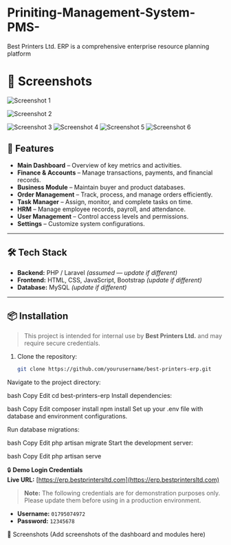 # Priniting-Management-System-PMS-

Best Printers Ltd. ERP is a comprehensive enterprise resource planning platform


# 📸 Screenshots
![Screenshot 1](https://github.com/arafatnahid/Game-Based-Learning-App/blob/main/assets/images/Screenshot_1318.png)

![Screenshot 2](https://github.com/arafatnahid/Game-Based-Learning-App/blob/main/assets/images/Screenshot_1317.png)

![Screenshot 3](https://github.com/arafatnahid/Game-Based-Learning-App/blob/main/assets/images/Screenshot_1315.png)
![Screenshot 4](https://github.com/arafatnahid/Game-Based-Learning-App/blob/main/assets/images/Screenshot_1316.png)
![Screenshot 5](https://github.com/arafatnahid/Game-Based-Learning-App/blob/main/assets/images/Screenshot_1319.png)
![Screenshot 6](https://github.com/arafatnahid/Game-Based-Learning-App/blob/main/assets/images/Screenshot_1320.png)


## 🚀 Features

- **Main Dashboard** – Overview of key metrics and activities.
- **Finance & Accounts** – Manage transactions, payments, and financial records.
- **Business Module** – Maintain buyer and product databases.
- **Order Management** – Track, process, and manage orders efficiently.
- **Task Manager** – Assign, monitor, and complete tasks on time.
- **HRM** – Manage employee records, payroll, and attendance.
- **User Management** – Control access levels and permissions.
- **Settings** – Customize system configurations.

---

## 🛠️ Tech Stack
- **Backend:** PHP / Laravel *(assumed — update if different)*
- **Frontend:** HTML, CSS, JavaScript, Bootstrap *(update if different)*
- **Database:** MySQL *(update if different)*

---

## 📦 Installation

> This project is intended for internal use by **Best Printers Ltd.** and may require secure credentials.

1. Clone the repository:
   ```bash
   git clone https://github.com/yourusername/best-printers-erp.git
Navigate to the project directory:

bash
Copy
Edit
cd best-printers-erp
Install dependencies:

bash
Copy
Edit
composer install
npm install
Set up your .env file with database and environment configurations.

Run database migrations:

bash
Copy
Edit
php artisan migrate
Start the development server:

bash
Copy
Edit
php artisan serve

🔒 **Demo Login Credentials**  
**Live URL:** [https://erp.bestprintersltd.com](https://erp.bestprintersltd.com)  

> **Note:** The following credentials are for demonstration purposes only. Please update them before using in a production environment.  

- **Username:** `01795074972`  
- **Password:** `12345678`


📸 Screenshots
(Add screenshots of the dashboard and modules here)

